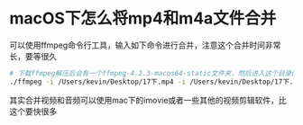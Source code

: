 # macOS下怎么将mp4和m4a文件合并

可以使用ffmpeg命令行工具，输入如下命令进行合并，注意这个合并时间非常长，要等很久

```bash
# 下载ffmpeg解压后会有一个ffmpeg-4.2.3-macos64-static文件夹，然后进入这个目录的bin目录下，执行
./ffmpeg -i /Users/kevin/Desktop/17下.mp4 -i /Users/kevin/Desktop/17下.m4a out2.mp4
```

其实合并视频和音频可以使用mac下的imovie或者一些其他的视频剪辑软件，比这个要快很多